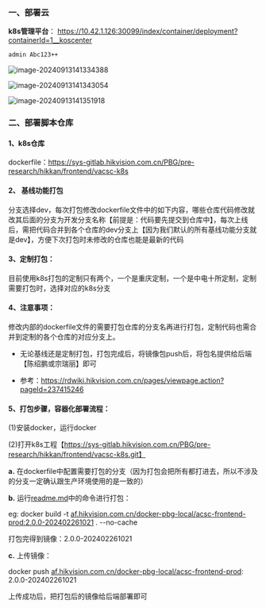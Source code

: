 

### 一、部署云

**k8s管理平台**： https://10.42.1.126:30099/index/container/deployment?containerId=1__koscenter

```bash
admin Abc123++
```

![image-20240913141334388](C:\Users\pengxueyou\AppData\Roaming\Typora\typora-user-images\image-20240913141334388.png)

![image-20240913141343054](C:\Users\pengxueyou\AppData\Roaming\Typora\typora-user-images\image-20240913141343054.png)

![image-20240913141351918](C:\Users\pengxueyou\AppData\Roaming\Typora\typora-user-images\image-20240913141351918.png)



### 二、部署脚本仓库

#### 1、**k8s仓库**

dockerfile：https://sys-gitlab.hikvision.com.cn/PBG/pre-research/hikkan/frontend/vacsc-k8s

#### 2、 基线功能打包

分支选择dev，每次打包修改dockerfile文件中的如下内容，哪些仓库代码修改就改其后面的分支为开发分支名称【前提是：代码要先提交到仓库中】，每次上线后，需把代码合并到各个仓库的dev分支上【因为我们默认的所有基线功能分支就是dev】，方便下次打包时未修改的仓库也能是最新的代码

#### 3、定制打包：

目前使用k8s打包的定制只有两个，一个是重庆定制，一个是中电十所定制，定制需要打包时，选择对应的k8s分支

#### 4、注意事项：

修改内部的dockerfile文件的需要打包仓库的分支名再进行打包，定制代码也需合并到定制的各个仓库的对应分支上。

- 无论基线还是定制打包，打包完成后，将镜像包push后，将包名提供给后端【陈绍鹏或宗瑞丽】即可

- 参考：https://rdwiki.hikvision.com.cn/pages/viewpage.action?pageId=237415246

#### 5、打包步骤，容器化部署流程：

(1)安装docker，运行docker

(2)打开k8s工程【https://sys-gitlab.hikvision.com.cn/PBG/pre-research/hikkan/frontend/vacsc-k8s.git】

**a.** 在dockerfile中配置需要打包的分支（因为打包会把所有都打进去，所以不涉及的分支一定确认跟生产环境使用的是一致的）

**b.** 运行[readme.md](http://readme.md/)中的命令进行打包：

eg: docker build -t [af.hikvision.com.cn/docker-pbg-local/acsc-frontend-prod:2.0.0-202402261021](http://af.hikvision.com.cn/docker-pbg-local/acsc-frontend-prod:2.0.0-202402261021) . --no-cache

打包完得到镜像：2.0.0-202402261021 

**c.** 上传镜像：

docker push [af.hikvision.com.cn/docker-pbg-local/acsc-frontend-prod](http://af.hikvision.com.cn/docker-pbg-local/acsc-frontend-prod): 2.0.0-202402261021

上传成功后，把打包后的镜像给后端部署即可

